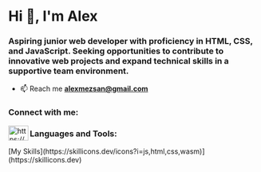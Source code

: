 <h1 align="left">Hi 👋, I'm Alex</h1>
<h3 align="left">Aspiring junior web developer with proficiency in HTML, CSS, and JavaScript. Seeking opportunities to contribute to innovative web projects and expand technical skills in a supportive team environment.</h3>

- 📫 Reach me **alexmezsan@gmail.com**

<h3 align="left">Connect with me:</h3>
<p align="left">
<a href="/https://www.linkedin.com/in/alexander-m%c3%a9zquita-a9294918a/" target="blank">
 <img align="left" src="https://raw.githubusercontent.com/rahuldkjain/github-profile-readme-generator/master/src/images/icons/Social/linked-in-alt.svg" alt="https://www.linkedin.com/in/alexander-m%c3%a9zquita-a9294918a/" height="30" width="40" /></a></p>
 
 <h3 align="left">Languages and Tools:</h3>
[My Skills](https://skillicons.dev/icons?i=js,html,css,wasm)](https://skillicons.dev)
